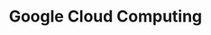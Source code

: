 ---
title: Google Cloud Computing
url: 'https://cloud.google.com/sustainability/'
countries:
  - us
categories:
  - 207559a4-fe66-4c3d-bc6c-4f721f9562a4
tags:
  - developers
description: >-
  Google are a long way from perfect, but Google Cloud advertises 100% renewable
  energy. They don't _just_ offset, they actually reduce the electricity usage
  too, and "strive to build the world’s most energy-efficient computing network
  by squeezing more out of every watt of power we consume." Their main rival,
  Amazon AWS, does not do that, and actively hosts oil and gas companies, who
  use the platform to find more places to dig. Switching to Google Cloud (or a
  host who in turn is on Google Cloud), is one of many ways to make your
  platform have less impact on the earth.
image: null
blueprint: action

---